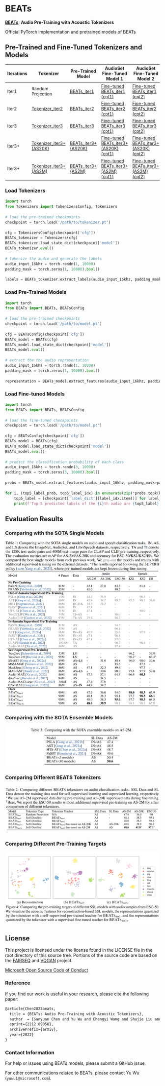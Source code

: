
# BEATs

[**BEATs**](https://arxiv.org/abs/2212.09058): **Audio Pre-Training with Acoustic Tokenizers**

Official PyTorch implementation and pretrained models of BEATs

## Pre-Trained and Fine-Tuned Tokenizers and Models
Iterations  | Tokenizer  | Pre-Trained Model | AudioSet Fine-Tuned Model 1 | AudioSet Fine-Tuned Model 2
|---|---|---|---|---
Iter1  |  Random Projection | [BEATs_iter1](https://valle.blob.core.windows.net/share/BEATs/BEATs_iter1.pt?sv=2021-10-04&st=2024-04-04T07%3A15%3A11Z&se=2034-04-05T07%3A15%3A00Z&sr=c&sp=rl&sig=xH3MbkMqHPLBI5gN%2Frt9H4J8Ai%2BtUnkduo7KGpkLbdA%3D)  | [Fine-tuned BEATs_iter1 (cpt1)](https://valle.blob.core.windows.net/share/BEATs/BEATs_iter1_finetuned_on_AS2M_cpt1.pt?sv=2021-10-04&st=2024-04-04T07%3A15%3A11Z&se=2034-04-05T07%3A15%3A00Z&sr=c&sp=rl&sig=xH3MbkMqHPLBI5gN%2Frt9H4J8Ai%2BtUnkduo7KGpkLbdA%3D) | [Fine-tuned BEATs_iter1 (cpt2)](https://valle.blob.core.windows.net/share/BEATs/BEATs_iter1_finetuned_on_AS2M_cpt2.pt?sv=2021-10-04&st=2024-04-04T07%3A15%3A11Z&se=2034-04-05T07%3A15%3A00Z&sr=c&sp=rl&sig=xH3MbkMqHPLBI5gN%2Frt9H4J8Ai%2BtUnkduo7KGpkLbdA%3D) | 
Iter2  |  [Tokenizer_iter2](https://valle.blob.core.windows.net/share/BEATs/Tokenizer_iter2.pt?sv=2021-10-04&st=2024-04-04T07%3A15%3A11Z&se=2034-04-05T07%3A15%3A00Z&sr=c&sp=rl&sig=xH3MbkMqHPLBI5gN%2Frt9H4J8Ai%2BtUnkduo7KGpkLbdA%3D)| [BEATs_iter2](https://valle.blob.core.windows.net/share/BEATs/BEATs_iter2.pt?sv=2021-10-04&st=2024-04-04T07%3A15%3A11Z&se=2034-04-05T07%3A15%3A00Z&sr=c&sp=rl&sig=xH3MbkMqHPLBI5gN%2Frt9H4J8Ai%2BtUnkduo7KGpkLbdA%3D)  | [Fine-tuned BEATs_iter2 (cpt1)](https://valle.blob.core.windows.net/share/BEATs/BEATs_iter2_finetuned_on_AS2M_cpt1.pt?sv=2021-10-04&st=2024-04-04T07%3A15%3A11Z&se=2034-04-05T07%3A15%3A00Z&sr=c&sp=rl&sig=xH3MbkMqHPLBI5gN%2Frt9H4J8Ai%2BtUnkduo7KGpkLbdA%3D) | [Fine-tuned BEATs_iter2 (cpt2)](https://valle.blob.core.windows.net/share/BEATs/BEATs_iter2_finetuned_on_AS2M_cpt2.pt?sv=2021-10-04&st=2024-04-04T07%3A15%3A11Z&se=2034-04-05T07%3A15%3A00Z&sr=c&sp=rl&sig=xH3MbkMqHPLBI5gN%2Frt9H4J8Ai%2BtUnkduo7KGpkLbdA%3D) | 
Iter3  |  [Tokenizer_iter3](https://valle.blob.core.windows.net/share/BEATs/Tokenizer_iter3.pt?sv=2021-10-04&st=2024-04-04T07%3A15%3A11Z&se=2034-04-05T07%3A15%3A00Z&sr=c&sp=rl&sig=xH3MbkMqHPLBI5gN%2Frt9H4J8Ai%2BtUnkduo7KGpkLbdA%3D)| [BEATs_iter3](https://valle.blob.core.windows.net/share/BEATs/BEATs_iter3.pt?sv=2021-10-04&st=2024-04-04T07%3A15%3A11Z&se=2034-04-05T07%3A15%3A00Z&sr=c&sp=rl&sig=xH3MbkMqHPLBI5gN%2Frt9H4J8Ai%2BtUnkduo7KGpkLbdA%3D)  | [Fine-tuned BEATs_iter3 (cpt1)](https://valle.blob.core.windows.net/share/BEATs/BEATs_iter3_finetuned_on_AS2M_cpt1.pt?sv=2021-10-04&st=2024-04-04T07%3A15%3A11Z&se=2034-04-05T07%3A15%3A00Z&sr=c&sp=rl&sig=xH3MbkMqHPLBI5gN%2Frt9H4J8Ai%2BtUnkduo7KGpkLbdA%3D) | [Fine-tuned BEATs_iter3 (cpt2)](https://valle.blob.core.windows.net/share/BEATs/BEATs_iter3_finetuned_on_AS2M_cpt2.pt?sv=2021-10-04&st=2024-04-04T07%3A15%3A11Z&se=2034-04-05T07%3A15%3A00Z&sr=c&sp=rl&sig=xH3MbkMqHPLBI5gN%2Frt9H4J8Ai%2BtUnkduo7KGpkLbdA%3D) | 
Iter3+  |  [Tokenizer_iter3+ (AS20K)](https://valle.blob.core.windows.net/share/BEATs/Tokenizer_iter3_plus_AS20K.pt?sv=2021-10-04&st=2024-04-04T07%3A15%3A11Z&se=2034-04-05T07%3A15%3A00Z&sr=c&sp=rl&sig=xH3MbkMqHPLBI5gN%2Frt9H4J8Ai%2BtUnkduo7KGpkLbdA%3D)| [BEATs_iter3+ (AS20K)](https://valle.blob.core.windows.net/share/BEATs/BEATs_iter3_plus_AS20K.pt?sv=2021-10-04&st=2024-04-04T07%3A15%3A11Z&se=2034-04-05T07%3A15%3A00Z&sr=c&sp=rl&sig=xH3MbkMqHPLBI5gN%2Frt9H4J8Ai%2BtUnkduo7KGpkLbdA%3D)  | [Fine-tuned BEATs_iter3+ (AS20K) (cpt1)](https://valle.blob.core.windows.net/share/BEATs/BEATs_iter3_plus_AS20K_finetuned_on_AS2M_cpt1.pt?sv=2021-10-04&st=2024-04-04T07%3A15%3A11Z&se=2034-04-05T07%3A15%3A00Z&sr=c&sp=rl&sig=xH3MbkMqHPLBI5gN%2Frt9H4J8Ai%2BtUnkduo7KGpkLbdA%3D) | [Fine-tuned BEATs_iter3+ (AS20K) (cpt2)](https://valle.blob.core.windows.net/share/BEATs/BEATs_iter3_plus_AS20K_finetuned_on_AS2M_cpt2.pt?sv=2021-10-04&st=2024-04-04T07%3A15%3A11Z&se=2034-04-05T07%3A15%3A00Z&sr=c&sp=rl&sig=xH3MbkMqHPLBI5gN%2Frt9H4J8Ai%2BtUnkduo7KGpkLbdA%3D) | 
Iter3+  |  [Tokenizer_iter3+ (AS2M)](https://valle.blob.core.windows.net/share/BEATs/Tokenizer_iter3_plus_AS2M.pt?sv=2021-10-04&st=2024-04-04T07%3A15%3A11Z&se=2034-04-05T07%3A15%3A00Z&sr=c&sp=rl&sig=xH3MbkMqHPLBI5gN%2Frt9H4J8Ai%2BtUnkduo7KGpkLbdA%3D)| [BEATs_iter3+ (AS2M)](https://valle.blob.core.windows.net/share/BEATs/BEATs_iter3_plus_AS2M.pt?sv=2021-10-04&st=2024-04-04T07%3A15%3A11Z&se=2034-04-05T07%3A15%3A00Z&sr=c&sp=rl&sig=xH3MbkMqHPLBI5gN%2Frt9H4J8Ai%2BtUnkduo7KGpkLbdA%3D)  | [Fine-tuned BEATs_iter3+ (AS2M) (cpt1)](https://valle.blob.core.windows.net/share/BEATs/BEATs_iter3_plus_AS2M_finetuned_on_AS2M_cpt1.pt?sv=2021-10-04&st=2024-04-04T07%3A15%3A11Z&se=2034-04-05T07%3A15%3A00Z&sr=c&sp=rl&sig=xH3MbkMqHPLBI5gN%2Frt9H4J8Ai%2BtUnkduo7KGpkLbdA%3D) | [Fine-tuned BEATs_iter3+ (AS2M) (cpt2)](https://valle.blob.core.windows.net/share/BEATs/BEATs_iter3_plus_AS2M_finetuned_on_AS2M_cpt2.pt?sv=2021-10-04&st=2024-04-04T07%3A15%3A11Z&se=2034-04-05T07%3A15%3A00Z&sr=c&sp=rl&sig=xH3MbkMqHPLBI5gN%2Frt9H4J8Ai%2BtUnkduo7KGpkLbdA%3D) | 


### Load Tokenizers

```python
import torch
from Tokenizers import TokenizersConfig, Tokenizers

# load the pre-trained checkpoints
checkpoint = torch.load('/path/to/tokenizer.pt')

cfg = TokenizersConfig(checkpoint['cfg'])
BEATs_tokenizer = Tokenizers(cfg)
BEATs_tokenizer.load_state_dict(checkpoint['model'])
BEATs_tokenizer.eval()

# tokenize the audio and generate the labels
audio_input_16khz = torch.randn(1, 10000)
padding_mask = torch.zeros(1, 10000).bool()

labels = BEATs_tokenizer.extract_labels(audio_input_16khz, padding_mask=padding_mask)
```


### Load Pre-Trained Models

```python
import torch
from BEATs import BEATs, BEATsConfig

# load the pre-trained checkpoints
checkpoint = torch.load('/path/to/model.pt')

cfg = BEATsConfig(checkpoint['cfg'])
BEATs_model = BEATs(cfg)
BEATs_model.load_state_dict(checkpoint['model'])
BEATs_model.eval()

# extract the the audio representation
audio_input_16khz = torch.randn(1, 10000)
padding_mask = torch.zeros(1, 10000).bool()

representation = BEATs_model.extract_features(audio_input_16khz, padding_mask=padding_mask)[0]
```


### Load Fine-tuned Models

```python
import torch
from BEATs import BEATs, BEATsConfig

# load the fine-tuned checkpoints
checkpoint = torch.load('/path/to/model.pt')

cfg = BEATsConfig(checkpoint['cfg'])
BEATs_model = BEATs(cfg)
BEATs_model.load_state_dict(checkpoint['model'])
BEATs_model.eval()

# predict the classification probability of each class
audio_input_16khz = torch.randn(3, 10000)
padding_mask = torch.zeros(3, 10000).bool()

probs = BEATs_model.extract_features(audio_input_16khz, padding_mask=padding_mask)[0]

for i, (top5_label_prob, top5_label_idx) in enumerate(zip(*probs.topk(k=5))):
    top5_label = [checkpoint['label_dict'][label_idx.item()] for label_idx in top5_label_idx]
    print(f'Top 5 predicted labels of the {i}th audio are {top5_label} with probability of {top5_label_prob}')
```

## Evaluation Results

### Comparing with the SOTA Single Models
![alt text](Evaluation_Results/Comparing_with_the_SOTA_Single_Models.png)


### Comparing with the SOTA Ensemble Models
![alt text](Evaluation_Results/Comparing_with_the_SOTA_Ensemble_Models.png)


### Comparing Different BEATS Tokenizers
![alt text](Evaluation_Results/Comparing_Different_BEATS_Tokenizers.png)


### Comparing Different Pre-Training Targets
![alt text](Evaluation_Results/Comparing_Different_Pre-Training_Targets.png)


## License
This project is licensed under the license found in the LICENSE file in the root directory of this source tree.
Portions of the source code are based on the [FAIRSEQ](https://github.com/pytorch/fairseq) and [VQGAN](https://github.com/CompVis/taming-transformers) project.

[Microsoft Open Source Code of Conduct](https://opensource.microsoft.com/codeofconduct)


### Reference
If you find our work is useful in your research, please cite the following paper:
``` latex
@article{Chen2022beats,
  title = {BEATs: Audio Pre-Training with Acoustic Tokenizers},
  author  = {Sanyuan Chen and Yu Wu and Chengyi Wang and Shujie Liu and Daniel Tompkins and Zhuo Chen and Furu Wei},
  eprint={2212.09058},
  archivePrefix={arXiv},
  year={2022}
}
```
### Contact Information

For help or issues using BEATs models, please submit a GitHub issue.

For other communications related to  BEATs, please contact Yu Wu (`yuwu1@microsoft.com`).
